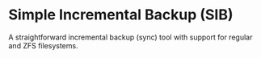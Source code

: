 # Simple Incremental Backup (SIB)
A straightforward incremental backup (sync) tool with support for regular and ZFS filesystems.
